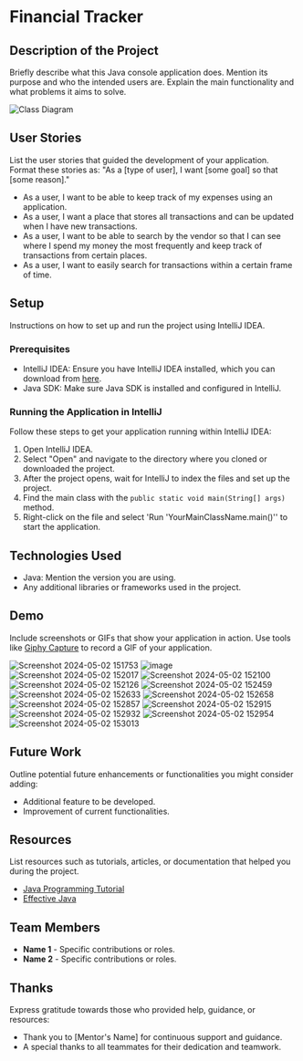 # Financial Tracker

## Description of the Project

Briefly describe what this Java console application does. Mention its purpose and who the intended users are. Explain the main functionality and what problems it aims to solve.

![Class Diagram](path/to/your/class_diagram.png)

## User Stories

List the user stories that guided the development of your application. Format these stories as: "As a [type of user], I want [some goal] so that [some reason]."

- As a user, I want to be able to keep track of my expenses using an application.
- As a user, I want a place that stores all transactions and can be updated when I have new transactions.
- As a user, I want to be able to search by the vendor so that I can see where I spend my money the most frequently and keep track of transactions from certain places.
- As a user, I want to easily search for transactions within a certain frame of time.

## Setup

Instructions on how to set up and run the project using IntelliJ IDEA.

### Prerequisites

- IntelliJ IDEA: Ensure you have IntelliJ IDEA installed, which you can download from [here](https://www.jetbrains.com/idea/download/).
- Java SDK: Make sure Java SDK is installed and configured in IntelliJ.

### Running the Application in IntelliJ

Follow these steps to get your application running within IntelliJ IDEA:

1. Open IntelliJ IDEA.
2. Select "Open" and navigate to the directory where you cloned or downloaded the project.
3. After the project opens, wait for IntelliJ to index the files and set up the project.
4. Find the main class with the `public static void main(String[] args)` method.
5. Right-click on the file and select 'Run 'YourMainClassName.main()'' to start the application.

## Technologies Used

- Java: Mention the version you are using.
- Any additional libraries or frameworks used in the project.

## Demo

Include screenshots or GIFs that show your application in action. Use tools like [Giphy Capture](https://giphy.com/apps/giphycapture) to record a GIF of your application.

![Screenshot 2024-05-02 151753](https://github.com/samatisz/FinancialTracker/assets/166551695/71dd16ac-e948-49bf-8cf8-69cb449fb3a8)
![image](https://github.com/samatisz/FinancialTracker/assets/166551695/5a457186-04be-4c27-b853-1a9118210b85)
![Screenshot 2024-05-02 152017](https://github.com/samatisz/FinancialTracker/assets/166551695/f1172468-59f8-4ae4-a08b-3e46c091b9e4)
![Screenshot 2024-05-02 152100](https://github.com/samatisz/FinancialTracker/assets/166551695/55a2a55e-3ba6-49f9-94ff-7ebb94c0b223)
![Screenshot 2024-05-02 152126](https://github.com/samatisz/FinancialTracker/assets/166551695/3314bb62-9291-4d8c-a1ba-2d4d48179fbc)
![Screenshot 2024-05-02 152459](https://github.com/samatisz/FinancialTracker/assets/166551695/e56dca40-4e8c-40d0-9c8b-aa888e653cb2)
![Screenshot 2024-05-02 152633](https://github.com/samatisz/FinancialTracker/assets/166551695/5016f08a-6656-4157-98d2-6b9b4fc9b7fa)
![Screenshot 2024-05-02 152658](https://github.com/samatisz/FinancialTracker/assets/166551695/18717efd-ddc3-450d-8b85-d8d279d710ca)
![Screenshot 2024-05-02 152857](https://github.com/samatisz/FinancialTracker/assets/166551695/e37ba0e1-9e04-4abf-bc9d-7c2d1ddd1f9b)
![Screenshot 2024-05-02 152915](https://github.com/samatisz/FinancialTracker/assets/166551695/c7fec91e-d11e-45ba-92ed-83a9f926c79b)
![Screenshot 2024-05-02 152932](https://github.com/samatisz/FinancialTracker/assets/166551695/a5cc1798-27e5-4664-9147-88ddf30dadcc)
![Screenshot 2024-05-02 152954](https://github.com/samatisz/FinancialTracker/assets/166551695/4e155143-6956-40be-9fda-06fe2f71ba87)
![Screenshot 2024-05-02 153013](https://github.com/samatisz/FinancialTracker/assets/166551695/bea9bb7a-734e-4703-8fdb-229575a51176)

## Future Work

Outline potential future enhancements or functionalities you might consider adding:

- Additional feature to be developed.
- Improvement of current functionalities.

## Resources

List resources such as tutorials, articles, or documentation that helped you during the project.

- [Java Programming Tutorial](https://www.example.com)
- [Effective Java](https://www.example.com)

## Team Members

- **Name 1** - Specific contributions or roles.
- **Name 2** - Specific contributions or roles.

## Thanks

Express gratitude towards those who provided help, guidance, or resources:

- Thank you to [Mentor's Name] for continuous support and guidance.
- A special thanks to all teammates for their dedication and teamwork.
